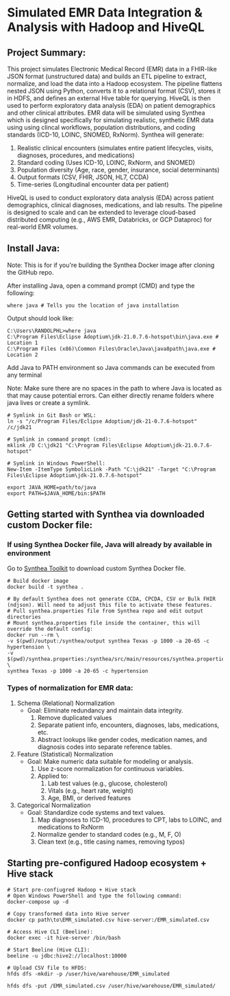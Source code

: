 # Simulated EMR Data Integration & Analysis with Hadoop and HiveQL

## Project Summary: 
This project simulates Electronic Medical Record (EMR) data in a FHIR-like JSON format (unstructured data) and builds an ETL pipeline to extract, normalize, and load the data into a Hadoop ecosystem. The pipeline flattens nested JSON using Python, converts it to a relational format (CSV), stores it in HDFS, and defines an external Hive table for querying. HiveQL is then used to perform exploratory data analysis (EDA) on patient demographics and other clinical attributes. EMR data will be simulated using Synthea which is designed specifically for simulating realistic, synthetic EMR data using using clincal workflows, population distributions, and coding standards (ICD-10, LOINC, SNOMED, RxNorm). Synthea will generate:
1. Realistic clinical encounters (simulates entire patient lifecycles, visits, diagnoses, procedures, and medications)
2. Standard coding (Uses ICD-10, LOINC, RxNorm, and SNOMED)
3. Population diversity (Age, race, gender, insurance, social determinants)
4. Output formats (CSV, FHIR, JSON, HL7, CCDA)
5. Time-series (Longitudinal encounter data per patient)


HiveQL is used to conduct exploratory data analysis (EDA) across patient demographics, clinical diagnoses, medications, and lab results. The pipeline is designed to scale and can be extended to leverage cloud-based distributed computing (e.g., AWS EMR, Databricks, or GCP Dataproc) for real-world EMR volumes.


## Install Java:

Note: This is for if you're building the Synthea Docker image after cloning the GitHub repo.

After installing Java, open a command prompt (CMD) and type the following:
```
where java # Tells you the location of java installation
```


Output should look like:
```
C:\Users\RANDOLPHL>where java
C:\Program Files\Eclipse Adoptium\jdk-21.0.7.6-hotspot\bin\java.exe # Location 1
C:\Program Files (x86)\Common Files\Oracle\Java\java8path\java.exe # Location 2
```


Add Java to PATH environment so Java commands can be executed from any terminal

Note: Make sure there are no spaces in the path to where Java is located as that may cause potential errors. Can either directly rename folders where java lives or create a symlink.
```
# Symlink in Git Bash or WSL:
ln -s "/c/Program Files/Eclipse Adoptium/jdk-21-0.7.6-hotspot" /c/jdk21
```

```
# Symlink in command prompt (cmd):
mklink /D C:\jdk21 "C:\Program Files\Eclipse Adoptium\jdk-21.0.7.6-hotspot"
```


```
# Symlink in Windows PowerShell:
New-Item -ItemType SymbolicLink -Path "C:\jdk21" -Target "C:\Program Files\Eclipse Adoptium\jdk-21.0.7.6-hotspot"
```


```
export JAVA_HOME=path/to/java
export PATH=$JAVA_HOME/bin:$PATH
```


## Getting started with Synthea via downloaded custom Docker file:
### If using Synthea Docker file, Java will already by available in environment
Go to [Synthea Toolkit](https://synthetichealth.github.io/spt/#/customizer) to download custom Synthea Docker file.

```
# Build docker image
docker build -t synthea .
```


```
# By default Synthea does not generate CCDA, CPCDA, CSV or Bulk FHIR (ndjson). Will need to adjust this file to activate these features.
# Pull synthea.properties file from Synthea repo and edit output directories
# Mount synthea.properties file inside the container, this will override the default config:
docker run --rm \
-v $(pwd)/output:/synthea/output synthea Texas -p 1000 -a 20-65 -c hypertension \
-v $(pwd)/synthea.properties:/synthea/src/main/resources/synthea.properties \
synthea Texas -p 1000 -a 20-65 -c hypertension
```


### Types of normalization for EMR data:
1. Schema (Relational) Normalization
   - Goal: Eliminate redundancy and maintain data integrity.
     1. Remove duplicated values
     2. Separate patient info, encounters, diagnoses, labs, medications, etc.
     3. Abstract lookups like gender codes, medication names, and diagnosis codes into separate reference tables.
2. Feature (Statistical) Normalization
   - Goal: Make numeric data suitable for modeling or analysis.
     1. Use z-score normalization for continuous variables.
     2. Applied to:
        1. Lab test values (e.g., glucose, cholesterol)
        2. Vitals (e.g., heart rate, weight)
        3. Age, BMI, or derived features
3. Categorical Normalization
   - Goal: Standardize code systems and text values.
     1. Map diagnoses to ICD-10, procedures to CPT, labs to LOINC, and medications to RxNorm
     2. Normalize gender to standard codes (e.g., M, F, O)
     3. Clean text (e.g., title casing names, removing typos)
  
    

## Starting pre-configured Hadoop ecosystem + Hive stack
```
# Start pre-confiugred Hadoop + Hive stack
# Open Windows PowerShell and type the following command:
docker-compose up -d
```


```
# Copy transformed data into Hive server
docker cp path\to\EMR_simulated.csv hive-server:/EMR_simulated.csv
```

```
# Access Hive CLI (Beeline):
docker exec -it hive-server /bin/bash
```


```
# Start Beeline (Hive CLI):
beeline -u jdbc:hive2://localhost:10000
```

```
# Upload CSV file to HFDS:
hfds dfs -mkdir -p /user/hive/warehouse/EMR_simulated

hfds dfs -put /EMR_simulated.csv /user/hive/warehouse/EMR_simulated/
```
